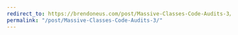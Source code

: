 ```yaml
---
redirect_to: https://brendoneus.com/post/Massive-Classes-Code-Audits-3/
permalink: "/post/Massive-Classes-Code-Audits-3/"
---
```

